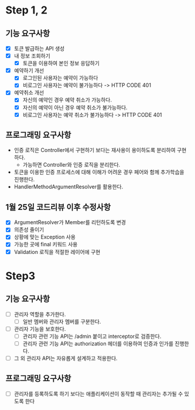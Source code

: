 # Step 1, 2
## 기능 요구사항
- [x] 토큰 발급하는 API 생성
- [x] 내 정보 조회하기
  - [x] 토큰을 이용하여 본인 정보 응답하기 
- [x] 예약하기 개선 
  - [x] 로그인된 사용자는 예약이 가능하다 
  - [x] 비로그인 사용자는 예약이 불가능하다 -> HTTP CODE 401
- [x] 예약취소 개선
  - [x] 자신의 예약인 경우 예약 취소가 가능하다. 
  - [x] 자신의 예약이 아닌 경우 예약 취소가 불가능하다.
  - [x] 비로그인 사용자는 예약 취소가 불가능하다 -> HTTP CODE 401

## 프로그래밍 요구사항
- 인증 로직은 Controller에서 구현하기 보다는 재사용이 용이하도록 분리하여 구현하다.
  - 가능하면 Controller와 인증 로직을 분리한다.
- 토큰을 이용한 인증 프로세스에 대해 이해가 어려운 경우 페어와 함께 추가학습을 진행한다.
- HandlerMethodArgumentResolver를 활용한다.

## 1월 25일 코드리뷰 이후 수정사항
- [x] ArgumentResolver가 Member를 리턴하도록 변경
- [x] 의존성 줄이기
- [x] 상황에 맞는 Exception 사용 
- [x] 가능한 곳에 final 키워드 사용
- [x] Validation 로직을 적절한 레이어에 구현

# Step3

## 기능 요구사항
- [ ] 관리자 역할을 추가한다.
  - [ ] 일반 멤버와 관리자 멤버를 구분한다.
- [ ] 관리자 기능을 보호한다.
  - [ ] 관리자 관련 기능 API는 /admin 붙이고 interceptor로 검증한다.
  - [ ] 관리자 관련 기능 API는 authorization 헤더를 이용하여 인증과 인가를 진행한다.
- [ ] 그 외 관리자 API는 자유롭게 설계하고 적용한다.

## 프로그래밍 요구사항
- [ ] 관리자를 등록하도록 하기 보다는 애플리케이션이 동작할 때 관리자는 추가될 수 있도록 한다